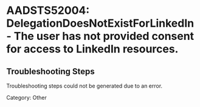 # AADSTS52004: DelegationDoesNotExistForLinkedIn - The user has not provided consent for access to LinkedIn resources.


## Troubleshooting Steps
Troubleshooting steps could not be generated due to an error.

Category: Other